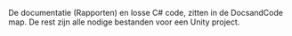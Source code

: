 De documentatie (Rapporten) en losse C# code, zitten in de DocsandCode map.
De rest zijn alle nodige bestanden voor een Unity project.
